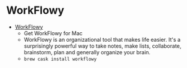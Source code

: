 # WorkFlowy
- [WorkFlowy](https://workflowy.com/downloads/mac/)
  -  Get WorkFlowy for Mac
  - WorkFlowy is an organizational tool that makes life easier. It's a surprisingly powerful way to take notes, make lists, collaborate, brainstorm, plan and generally organize your brain.
  - `brew cask install workflowy`
